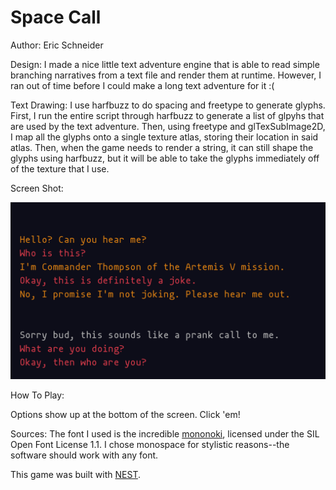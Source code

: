 # Space Call

Author: Eric Schneider

Design: I made a nice little text adventure engine that is able to read simple branching narratives from a text file and render them at runtime. However, I ran out of time before I could make a long text adventure for it :(

Text Drawing: I use harfbuzz to do spacing and freetype to generate glyphs. First, I run the entire script through harfbuzz to generate a list of glpyhs that are used by the text adventure. Then, using freetype and glTexSubImage2D, I map all the glyphs onto a single texture atlas, storing their location in said atlas. Then, when the game needs to render a string, it can still shape the glyphs using harfbuzz, but it will be able to take the glyphs immediately off of the texture that I use.

Screen Shot:

![Screen Shot](screenshot.png)

How To Play:

Options show up at the bottom of the screen. Click 'em!

Sources: The font I used is the incredible [mononoki](https://madmalik.github.io/mononoki/), licensed under the SIL Open Font License 1.1. I chose monospace for stylistic reasons--the software should work with any font.

This game was built with [NEST](NEST.md).

